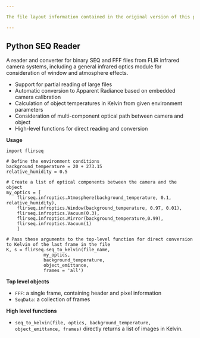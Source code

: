 ```yaml
---

The file layout information contained in the original version of this package is the subject of an NDA between IPP and FLIR and has been redacted or removed.

---
```


## Python SEQ Reader

A reader and converter for binary SEQ and FFF files from FLIR infrared camera systems, including a general infrared optics module for consideration of window and atmosphere effects.

* Support for partial reading of large files
* Automatic conversion to Apparent Radiance based on embedded camera calibration
* Calculation of object temperatures in Kelvin from given environment parameters
* Consideration of multi-component optical path between camera and object
* High-level functions for direct reading and conversion

**Usage**
```
import flirseq

# Define the environment conditions
background_temperature = 20 + 273.15
relative_humidity = 0.5

# Create a list of optical components between the camera and the object
my_optics = [
    flirseq.infroptics.Atmosphere(background_temperature, 0.1, relative_humidity),
    flirseq.infroptics.Window(background_temperature, 0.97, 0.01),
    flirseq.infroptics.Vacuum(0.3),
    flirseq.infroptics.Mirror(background_temperature,0.99),
    flirseq.infroptics.Vacuum(1)
    ]

# Pass these arguments to the top-level function for direct conversion to Kelvin of the last frame in the file
K, s = flirseq.seq_to_kelvin(file_name, 
              my_optics,
              background_temperature,
              object_emittance,
              frames = 'all')
```

**Top level objects**
* `FFF`: a single frame, containing header and pixel information
* `SeqData`: a collection of frames

**High level functions**
* `seq_to_kelvin(file, optics, background_temperature, object_emittance, frames)` directly returns a list of images in Kelvin.
